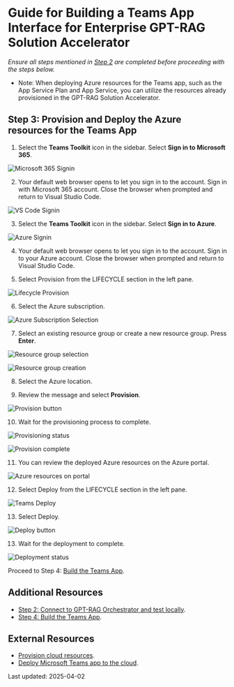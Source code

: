 # Guide for Building a Teams App Interface for Enterprise GPT-RAG Solution Accelerator

*Ensure all steps mentioned in [Step 2](TEAMS_INTEGRATION_STEP2.md) are completed before proceeding with the steps below.*

- Note: When deploying Azure resources for the Teams app, such as the App Service Plan and App Service, you can utilize the resources already provisioned in the GPT-RAG Solution Accelerator.

## Step 3: Provision and Deploy the Azure resources for the Teams App
1. Select the **Teams Toolkit** icon in the sidebar. Select **Sign in to Microsoft 365**. 

![Microsoft 365 Signin](../media/teams-guide-Step3a.png)

2. Your default web browser opens to let you sign in to the account. Sign in with Microsoft 365 account. Close the browser when prompted and return to Visual Studio Code.

![VS Code Signin](../media/teams-guide-Step3b.png)

3. Select the **Teams Toolkit** icon in the sidebar. Select **Sign in to Azure**. 

![Azure Signin](../media/teams-guide-Step3c.png)

4. Your default web browser opens to let you sign in to the account. Sign in to your Azure account. Close the browser when prompted and return to Visual Studio Code.

5. Select Provision from the LIFECYCLE section in the left pane.

![Lifecycle Provision](../media/teams-guide-Step3d.png)

6. Select the Azure subscription. 

![Azure Subscription Selection](../media/teams-guide-Step3e.png)

7. Select an existing resource group or create a new resource group. Press **Enter**.

![Resource group selection](../media/teams-guide-Step3f.png)

![Resource group creation](../media/teams-guide-Step3g.png)

8. Select the Azure location.

9. Review the message and select **Provision**.

![Provision button](../media/teams-guide-Step3h.png)

10. Wait for the provisioning process to complete. 

![Provisioning status](../media/teams-guide-Step3i.png)

![Provision complete](../media/teams-guide-Step3j.png)

11. You can review the deployed Azure resources on the Azure portal.

![Azure resources on portal](../media/teams-guide-Step3k.png)

12. Select Deploy from the LIFECYCLE section in the left pane.

![Teams Deploy](../media/teams-guide-Step3l.png)

13. Select Deploy.

![Deploy button](../media/teams-guide-Step3m.png)

13. Wait for the deployment to complete.

![Deployment status](../media/teams-guide-Step3n.png)

Proceed to Step 4: [Build the Teams App](TEAMS_INTEGRATION_STEP4.md).


## Additional Resources
- [Step 2: Connect to GPT-RAG Orchestrator and test locally](TEAMS_INTEGRATION_STEP2.md).
- [Step 4: Build the Teams App](TEAMS_INTEGRATION_STEP4.md).

## External Resources
- [Provision cloud resources](https://learn.microsoft.com/en-us/microsoftteams/platform/toolkit/provision).
- [Deploy Microsoft Teams app to the cloud](https://learn.microsoft.com/en-us/microsoftteams/platform/toolkit/deploy).

Last updated: 2025-04-02
